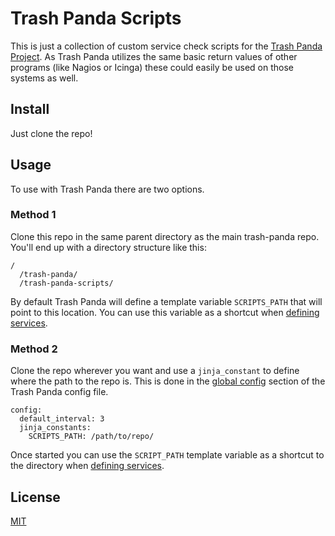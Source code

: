 # Trash Panda Scripts

This is just a collection of custom service check scripts for the [Trash Panda Project](https://github.com/robweber/trash-panda). As Trash Panda utilizes the same basic return values of other programs (like Nagios or Icinga) these could easily be used on those systems as well.

## Install

Just clone the repo!

## Usage

To use with Trash Panda there are two options.

### Method 1

Clone this repo in the same parent directory as the main trash-panda repo. You'll end up with a directory structure like this:

```
/
  /trash-panda/
  /trash-panda-scripts/
```

By default Trash Panda will define a template variable `SCRIPTS_PATH` that will point to this location. You can use this variable as a shortcut when [defining services](https://github.com/robweber/trash-panda#services).

### Method 2
Clone the repo wherever you want and use a `jinja_constant` to define where the path to the repo is. This is done in the [global config](https://github.com/robweber/trash-panda#global-configuration) section of the Trash Panda config file.

```
config:
  default_interval: 3
  jinja_constants:
    SCRIPTS_PATH: /path/to/repo/
```

Once started you can use the `SCRIPT_PATH` template variable as a shortcut to the directory when [defining services](https://github.com/robweber/trash-panda#services).

## License

[MIT](https://github.com/robweber/trash-panda-scripts/blob/main/LICENSE)
